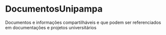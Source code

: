 # DocumentosUnipampa
Documentos e informações compartilháveis e que podem ser referenciados em documentações e projetos universitários
